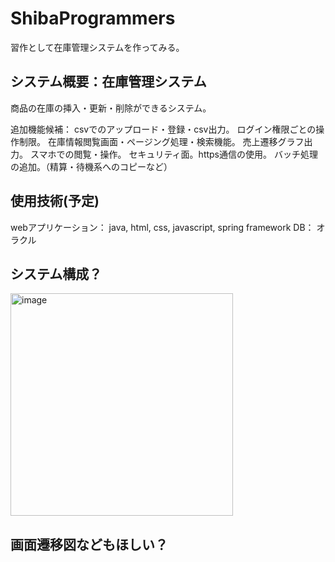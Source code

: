 # ShibaProgrammers

習作として在庫管理システムを作ってみる。

## システム概要：在庫管理システム
商品の在庫の挿入・更新・削除ができるシステム。

追加機能候補：
csvでのアップロード・登録・csv出力。
ログイン権限ごとの操作制限。
在庫情報閲覧画面・ページング処理・検索機能。
売上遷移グラフ出力。
スマホでの閲覧・操作。
セキュリティ面。https通信の使用。
バッチ処理の追加。（精算・待機系へのコピーなど）

## 使用技術(予定)
webアプリケーション：	java, html, css, javascript, spring framework
DB：	オラクル


## システム構成？

<img width="356" alt="image" src="https://github.com/yajirobe/ShibaProgrammers/assets/46081787/eaa79712-8d6a-4aa7-8ccd-22925733f1a3">


## 画面遷移図などもほしい？





